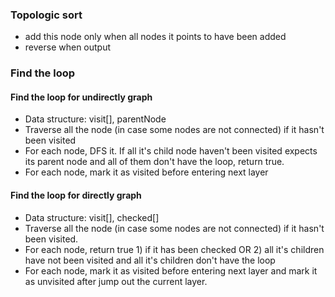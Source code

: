 ### Topologic sort

- add this node only when all nodes it points to have been added
- reverse when output

### Find the loop

#### Find the loop for undirectly graph

- Data structure: visit[], parentNode
- Traverse all the node (in case some nodes are not connected) if it hasn't been visited
- For each node, DFS it. If all it's child node haven't been visited expects its parent node and all of them don't have the loop,
return true.
- For each node, mark it as visited before entering next layer

#### Find the loop for directly graph

- Data structure: visit[], checked[]
- Traverse all the node (in case some nodes are not connected) if it hasn't been visited.
- For each node, return true 1) if it has been checked OR 2) all it's children have not been visited and all it's children 
don't have the loop
- For each node, mark it as visited before entering next layer and mark it as unvisited after jump out the current layer.
